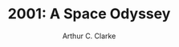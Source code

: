 ---
title: '2001: A Space Odyssey'
completed: 2023-09-02
author: 'Arthur C. Clarke'
isbn: '9780143111573'
---